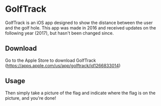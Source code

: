 # GolfTrack
GolfTrack is an iOS app designed to show the distance between the user and the golf hole. This app was made in 2016 and received updates on the following year (2017), but hasn't been changed since.

## Download
Go to the Apple Store to download GolfTrack (<a href="https://apps.apple.com/us/app/golftrack/id1266833014" target="_blank">https://apps.apple.com/us/app/golftrack/id1266833014</a>)

## Usage
Then simply take a picture of the flag and indicate where the flag is on the picture, and you're done!
